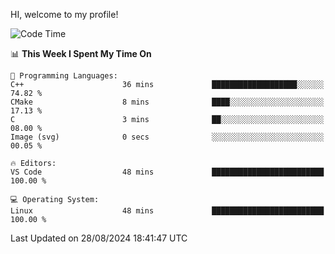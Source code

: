 HI, welcome to my profile!
<!--START_SECTION:waka-->
![Code Time](http://img.shields.io/badge/Code%20Time-1%2C891%20hrs%2046%20mins-blue)

📊 **This Week I Spent My Time On** 

```text
💬 Programming Languages: 
C++                      36 mins             ███████████████████░░░░░░   74.82 % 
CMake                    8 mins              ████░░░░░░░░░░░░░░░░░░░░░   17.13 % 
C                        3 mins              ██░░░░░░░░░░░░░░░░░░░░░░░   08.00 % 
Image (svg)              0 secs              ░░░░░░░░░░░░░░░░░░░░░░░░░   00.05 % 

🔥 Editors: 
VS Code                  48 mins             █████████████████████████   100.00 % 

💻 Operating System: 
Linux                    48 mins             █████████████████████████   100.00 % 
```


 Last Updated on 28/08/2024 18:41:47 UTC
<!--END_SECTION:waka-->
